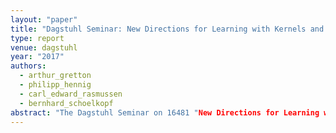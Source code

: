 ```yaml
---
layout: "paper"
title: "Dagstuhl Seminar: New Directions for Learning with Kernels and Gaussian Processes"
type: report
venue: dagstuhl
year: "2017"
authors:
  - arthur_gretton
  - philipp_hennig
  - carl_edward_rasmussen
  - bernhard_schoelkopf
abstract: "The Dagstuhl Seminar on 16481 "New Directions for Learning with Kernels and Gaussian Processes" brought together two principal theoretical camps of the machine learning community at a crucial time for the field. Kernel methods and Gaussian process models together form a significant part of the discipline's foundations, but their prominence is waning while more elaborate but poorly understood hierarchical models are ascendant. In a lively, amiable seminar, the participants re-discovered common conceptual ground (and some continued points of disagreement) and productively discussed how theoretical rigour can stay relevant during a hectic phase for the subject."
---
```

